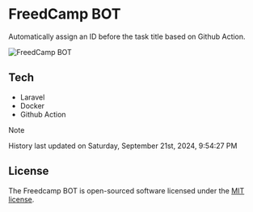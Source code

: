 # FreedCamp BOT

Automatically assign an ID before the task title based on Github Action.

![FreedCamp BOT](https://repository-images.githubusercontent.com/737932867/7d34798b-2680-471c-b089-a78a718d3d6a)

## Tech

- Laravel
- Docker
- Github Action

> [!NOTE]  
> History last updated on Saturday, September 21st, 2024, 9:54:27 PM

## License

The Freedcamp BOT is open-sourced software licensed under the [MIT license](https://opensource.org/licenses/MIT).
